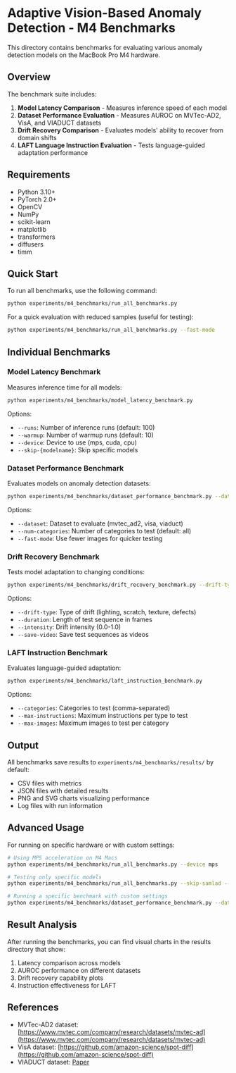 # Adaptive Vision-Based Anomaly Detection - M4 Benchmarks

This directory contains benchmarks for evaluating various anomaly detection models on the MacBook Pro M4 hardware.

## Overview

The benchmark suite includes:

1. **Model Latency Comparison** - Measures inference speed of each model
2. **Dataset Performance Evaluation** - Measures AUROC on MVTec-AD2, VisA, and VIADUCT datasets
3. **Drift Recovery Comparison** - Evaluates models' ability to recover from domain shifts
4. **LAFT Language Instruction Evaluation** - Tests language-guided adaptation performance

## Requirements

- Python 3.10+
- PyTorch 2.0+
- OpenCV
- NumPy
- scikit-learn
- matplotlib
- transformers
- diffusers
- timm

## Quick Start

To run all benchmarks, use the following command:

```bash
python experiments/m4_benchmarks/run_all_benchmarks.py
```

For a quick evaluation with reduced samples (useful for testing):

```bash
python experiments/m4_benchmarks/run_all_benchmarks.py --fast-mode
```

## Individual Benchmarks

### Model Latency Benchmark

Measures inference time for all models:

```bash
python experiments/m4_benchmarks/model_latency_benchmark.py
```

Options:
- `--runs`: Number of inference runs (default: 100)
- `--warmup`: Number of warmup runs (default: 10)
- `--device`: Device to use (mps, cuda, cpu)
- `--skip-{modelname}`: Skip specific models

### Dataset Performance Benchmark

Evaluates models on anomaly detection datasets:

```bash
python experiments/m4_benchmarks/dataset_performance_benchmark.py --dataset mvtec_ad2
```

Options:
- `--dataset`: Dataset to evaluate (mvtec_ad2, visa, viaduct)
- `--num-categories`: Number of categories to test (default: all)
- `--fast-mode`: Use fewer images for quicker testing

### Drift Recovery Benchmark

Tests model adaptation to changing conditions:

```bash
python experiments/m4_benchmarks/drift_recovery_benchmark.py --drift-type lighting
```

Options:
- `--drift-type`: Type of drift (lighting, scratch, texture, defects)
- `--duration`: Length of test sequence in frames
- `--intensity`: Drift intensity (0.0-1.0)
- `--save-video`: Save test sequences as videos

### LAFT Instruction Benchmark

Evaluates language-guided adaptation:

```bash
python experiments/m4_benchmarks/laft_instruction_benchmark.py
```

Options:
- `--categories`: Categories to test (comma-separated)
- `--max-instructions`: Maximum instructions per type to test
- `--max-images`: Maximum images to test per category

## Output

All benchmarks save results to `experiments/m4_benchmarks/results/` by default:

- CSV files with metrics
- JSON files with detailed results
- PNG and SVG charts visualizing performance
- Log files with run information

## Advanced Usage

For running on specific hardware or with custom settings:

```bash
# Using MPS acceleration on M4 Macs
python experiments/m4_benchmarks/run_all_benchmarks.py --device mps

# Testing only specific models
python experiments/m4_benchmarks/run_all_benchmarks.py --skip-samlad --skip-laft

# Running a specific benchmark with custom settings
python experiments/m4_benchmarks/dataset_performance_benchmark.py --dataset mvtec_ad2 --num-categories 3 --device mps
```

## Result Analysis

After running the benchmarks, you can find visual charts in the results directory that show:

1. Latency comparison across models
2. AUROC performance on different datasets
3. Drift recovery capability plots
4. Instruction effectiveness for LAFT

## References

- MVTec-AD2 dataset: [https://www.mvtec.com/company/research/datasets/mvtec-ad](https://www.mvtec.com/company/research/datasets/mvtec-ad)
- VisA dataset: [https://github.com/amazon-science/spot-diff](https://github.com/amazon-science/spot-diff)
- VIADUCT dataset: [Paper](https://doi.org/10.1109/WACV45572.2020.9093444)